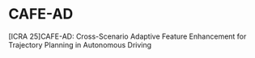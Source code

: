 # CAFE-AD
[ICRA 25]CAFE-AD: Cross-Scenario Adaptive Feature Enhancement for Trajectory Planning in Autonomous Driving
